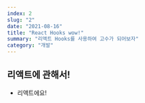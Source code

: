 ```yaml
---
index: 2
slug: "2"
date: "2021-08-16"
title: "React Hooks wow!"
summary: "리액트 Hooks를 사용하여 고수가 되어보자"
category: "개발"
---
```


## 리액트에 관해서!
- 리액트에요!